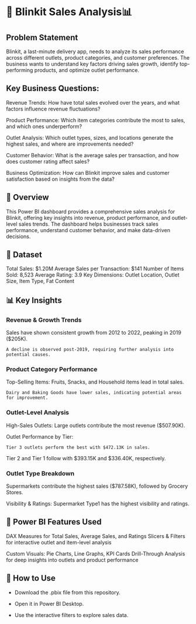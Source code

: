 # 🛒 Blinkit Sales Analysis📊

## Problem Statement

Blinkit, a last-minute delivery app, needs to analyze its sales performance across different outlets, product categories, and customer preferences. The business wants to understand key factors driving sales growth, identify top-performing products, and optimize outlet performance.

## Key Business Questions:

Revenue Trends: How have total sales evolved over the years, and what factors influence revenue fluctuations?

Product Performance: Which item categories contribute the most to sales, and which ones underperform?

Outlet Analysis: Which outlet types, sizes, and locations generate the highest sales, and where are improvements needed?

Customer Behavior: What is the average sales per transaction, and how does customer rating affect sales?

Business Optimization: How can Blinkit improve sales and customer satisfaction based on insights from the data?

## 📌 Overview

This Power BI dashboard provides a comprehensive sales analysis for Blinkit, offering key insights into revenue, product performance, and outlet-level sales trends. The dashboard helps businesses track sales performance, understand customer behavior, and make data-driven decisions.

## 📂 Dataset

Total Sales: $1.20M
Average Sales per Transaction: $141
Number of Items Sold: 8,523
Average Rating: 3.9
Key Dimensions: Outlet Location, Outlet Size, Item Type, Fat Content

## 📊 Key Insights

### Revenue & Growth Trends

Sales have shown consistent growth from 2012 to 2022, peaking in 2019 ($205K).

    A decline is observed post-2019, requiring further analysis into potential causes.

### Product Category Performance

Top-Selling Items: Fruits, Snacks, and Household items lead in total sales.

    Dairy and Baking Goods have lower sales, indicating potential areas for improvement.

### Outlet-Level Analysis

High-Sales Outlets: Large outlets contribute the most revenue ($507.90K).

Outlet Performance by Tier:

    Tier 3 outlets perform the best with $472.13K in sales.

Tier 2 and Tier 1 follow with $393.15K and $336.40K, respectively.

### Outlet Type Breakdown

Supermarkets contribute the highest sales ($787.58K), followed by Grocery Stores.

Visibility & Ratings: Supermarket Type1 has the highest visibility and ratings.

## 🔧 Power BI Features Used

DAX Measures for Total Sales, Average Sales, and Ratings
Slicers & Filters for interactive outlet and item-level analysis

Custom Visuals: Pie Charts, Line Graphs, KPI Cards
Drill-Through Analysis for deep insights into outlets and product performance

## 🚀 How to Use

- Download the .pbix file from this repository.

- Open it in Power BI Desktop.

- Use the interactive filters to explore sales data.

